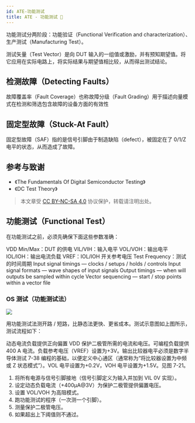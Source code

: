 ```yaml
---
id: ATE-功能测试
title: ATE - 功能测试 🚧
---
```


功能测试分两阶段：功能验证（Functional Verification and characterization）、生产测试（Manufacturing Test）。

测试矢量（Test Vector）是向 DUT 输入的一组值或激励，并有预知期望值。将它应用在实际电路上，将实际结果与期望值相比较，从而得出测试结论。

## 检测故障（Detecting Faults）

故障覆盖率（Fault Coverage）也称故障分级（Fault Grading）用于描述向量模式在检测和筛选包含故障的设备方面的有效性

## 固定型故障（Stuck-At Fault）

固定型故障（SAF）指的是信号引脚由于制造缺陷（defect），被固定在了 0/1/Z 电平的状态，从而造成了故障。

## 参考与致谢

- 《The Fundamentals Of Digital Semiconductor Testing》
- 《DC Test Theory》

> 本文章受 [CC BY-NC-SA 4.0](https://creativecommons.org/licenses/by/4.0/deed.zh) 协议保护，转载请注明出处。

## 功能测试（Functional Test）

在功能测试之前，必须先确保下面这些参数准确：

VDD Min/Max：DUT 的供电
VIL/VIH：输入电平
VOL/VOH：输出电平
IOL/IOH：输出电流负载
VREF：IOL/IOH 开关参考电压
Test Frequency：测试的时间周期
Input signal timings — clocks / setups / holds / controls
Input signal formats — wave shapes of input signals
Output timings — when will outputs be sampled within cycle
Vector sequencing — start / stop points within a vector file

### OS 测试（功能测试法）

![](https://cos.wiki-power.com/img/20220802192823.png)

用功能测试法测开路 / 短路，比静态法更快、更省成本。测试示意图如上图所示，测试流程如下：

动态电流负载提供正向偏置 VDD 保护二极管所需的电流和电压。可编程负载提供 400 A 电流。负载参考电压（VREF）设置为+3V。输出比较器电平必须是数字半导体测试 7-38 编程的基础，以便定义中心通区（通常称为“将比较器设置为中频或 Z 状态模式”）。VOL 电平设置为+0.2V，VOH 电平设置为+1.5V。见图 7-21。

1. 将所有电源与信号引脚接地（信号引脚定义为输入并加到 VIL 0V 实现）。
2. 设定动态负载电流（+400µA@3V）为保护二极管提供偏置电压。
3. 设置 VOL/VOH 为高阻模式。
4. 跑功能测试的程序（一次测一个引脚）。
5. 测量保护二极管电压。
6. 如果超出上下阈值则不通过。
